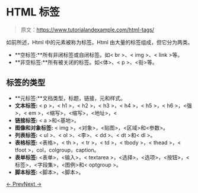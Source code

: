 # HTML 标签

> 原文：<https://www.tutorialandexample.com/html-tags/>

如前所述，Html 中的元素被称为标签。Html 由大量的标签组成，但它分为两类。

*   **空标签:**所有非闭标签或自闭标签。如< br >、< img >、< link >等。
*   **非空标签:**所有被关闭的标签。如<体>、< p >、<衔>等。

## 标签的类型

*   **元标签:**文档类型，标题，链接，元和样式。
*   **文本标签:** < p >，< h1 >，< h2 >，< h3 >，< h4 >，< h5 >，< h6 >，<强>，< em >，<缩写>，<缩写>，<地址>，<
*   **链接标签:** < a >和<基地>。
*   **图像和对象标签:** < img >，<对象>，<贴图>，<区域>和<参数>。
*   **列表标签:** < ul >、< ol >、<李>、< dd >、< dt >和< dl >。
*   **表格标签:** <表格>，< th >，< tr >，< td >，< tbody >，< thead >，< tfoot >，col，colgroup，caption。
*   **表单标签:** <表单>，<输入>，< textarea >，<选择>，<选项>，<按钮>，<标签>，<字段集>，<图例>和< optgroup >。
*   **脚本标签:** <脚本>，<脚本>。

[← Prev](https://www.tutorialandexample.com/html-tutorial)[Next →](https://www.tutorialandexample.com/html-basic-tags)